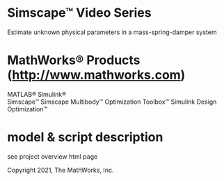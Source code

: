 # Simscape™ Video Series
Estimate unknown physical parameters in a mass-spring-damper system

# MathWorks® Products (http://www.mathworks.com)
MATLAB®
Simulink®  
Simscape™
Simscape Multibody™
Optimization Toolbox™
Simulink Design Optimization™

# model & script description
see project overview html page

Copyright 2021, The MathWorks, Inc.